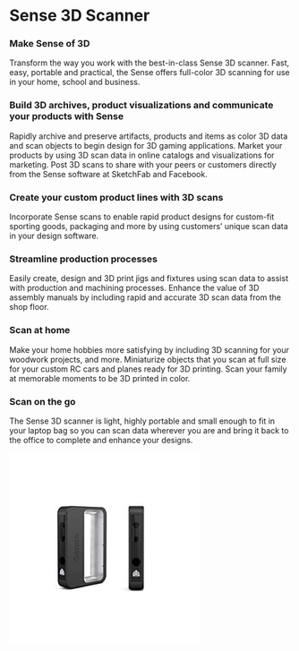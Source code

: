 # Sense 3D Scanner

### Make Sense of 3D
Transform the way you work with the best-in-class Sense 3D scanner. Fast, easy, portable and practical, the Sense offers full-color 3D scanning for use in your home, school and business.

### Build 3D archives, product visualizations and communicate your products with Sense
Rapidly archive and preserve artifacts, products and items as color 3D data and scan objects to begin design for 3D gaming applications. Market your products by using 3D scan data in online catalogs and visualizations for marketing. Post 3D scans to share with your peers or customers directly from the Sense software at SketchFab and Facebook.

### Create your custom product lines with 3D scans
Incorporate Sense scans to enable rapid product designs for custom-fit sporting goods, packaging and more by using customers’ unique scan data in your design software.

### Streamline production processes
Easily create, design and 3D print jigs and fixtures using scan data to assist with production and machining processes. Enhance the value of 3D assembly manuals by including rapid and accurate 3D scan data from the shop floor.

### Scan at home
Make your home hobbies more satisfying by including 3D scanning for your woodwork projects, and more. Miniaturize objects that you scan at full size for your custom RC cars and planes ready for 3D printing. Scan your family at memorable moments to be 3D printed in color.

### Scan on the go
The Sense 3D scanner is light, highly portable and small enough to fit in your laptop bag so you can scan data wherever you are and bring it back to the office to complete and enhance your designs.

![image of 3d Scanner](../img/3dscanner.jpg)